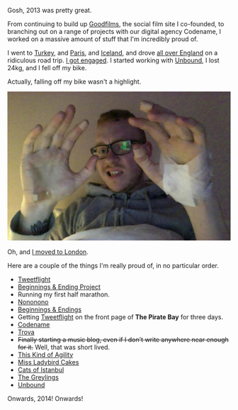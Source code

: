 Gosh, 2013 was pretty great.

From continuing to build up [Goodfilms](http://goodfil.ms), the social film site I co-founded, to branching out on a range of projects with our digital agency Codename, I worked on a massive amount of stuff that I'm incredibly proud of.

I went to [Turkey](http://www.flickr.com/photos/superhighfives/sets/72157635231348802/), and [Paris](http://www.flickr.com/photos/superhighfives/sets/72157635369438470/), and [Iceland](http://www.flickr.com/photos/superhighfives/sets/72157637091939475/), and drove [all over England](http://www.flickr.com/photos/superhighfives/sets/72157635231336084/) on a ridiculous road trip. [I got engaged](http://www.flickr.com/photos/superhighfives/10657449694/). I started working with [Unbound](http://unbound.co.uk/), I lost 24kg, and I fell off my bike.

Actually, falling off my bike wasn't a highlight.

![Do not fall off your bike. Good life advice.](/images/articles/2013-in-retrospect/image-ow.jpg)

Oh, and [I moved to London](http://www.flickr.com/photos/superhighfives/9590952555/).

Here are a couple of the things I'm really proud of, in no particular order.

- [Tweetflight](http://tweetflight.wearebrightly.com/)
- [Beginnings & Ending Project](http://beginnings.wearebrightly.com/)
- Running my first half marathon.
- [Nononono](http://2013.nononono.co/)
- [Beginnings & Endings](http://music.wearebrightly.com/album/beginnings-endings)
- Getting [Tweetflight](http://tweetflight.wearebrightly.com/) on the front page of **The Pirate Bay** for three days.
- [Codename](http://codename.io/)
- [Trova](http://trova.com.au/)
- ~~Finally starting a music blog, even if I don't write anywhere near enough for it.~~ Well, that was short lived.
- [This Kind of Agility](http://thiskindofagility.com/)
- [Miss Ladybird Cakes](http://missladybirdcakes.com/)
- [Cats of Istanbul](http://catsofistanbul.charliegleason.com/)
- [The Greylings](http://music.wearebrightly.com/album/the-greylings)
- [Unbound](http://unbound.co.uk/)

Onwards, 2014! Onwards!